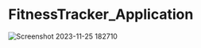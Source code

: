 # FitnessTracker_Application

![Screenshot 2023-11-25 182710](https://github.com/SSSRaviCharan/FitnessTracker_Application/assets/86793390/5e9dedb2-e26a-4afb-91f6-4f6af3a30079)
